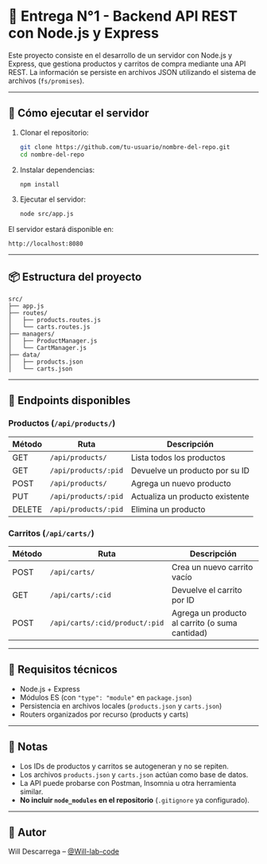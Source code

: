 # 🛒 Entrega N°1 - Backend API REST con Node.js y Express

Este proyecto consiste en el desarrollo de un servidor con Node.js y Express, que gestiona productos y carritos de compra mediante una API REST. La información se persiste en archivos JSON utilizando el sistema de archivos (`fs/promises`).

---

## 🚀 Cómo ejecutar el servidor

1. Clonar el repositorio:
   ```bash
   git clone https://github.com/tu-usuario/nombre-del-repo.git
   cd nombre-del-repo
   ```

2. Instalar dependencias:
   ```bash
   npm install
   ```

3. Ejecutar el servidor:
   ```bash
   node src/app.js
   ```

El servidor estará disponible en:
```
http://localhost:8080
```

---

## 📦 Estructura del proyecto

```
src/
├── app.js
├── routes/
│   ├── products.routes.js
│   └── carts.routes.js
├── managers/
│   ├── ProductManager.js
│   └── CartManager.js
├── data/
│   ├── products.json
│   └── carts.json
```

---

## 📘 Endpoints disponibles

### Productos (`/api/products/`)
| Método | Ruta                   | Descripción                       |
|--------|------------------------|-----------------------------------|
| GET    | `/api/products/`       | Lista todos los productos         |
| GET    | `/api/products/:pid`   | Devuelve un producto por su ID    |
| POST   | `/api/products/`       | Agrega un nuevo producto          |
| PUT    | `/api/products/:pid`   | Actualiza un producto existente   |
| DELETE | `/api/products/:pid`   | Elimina un producto               |

### Carritos (`/api/carts/`)
| Método | Ruta                                           | Descripción                                     |
|--------|------------------------------------------------|-------------------------------------------------|
| POST   | `/api/carts/`                                  | Crea un nuevo carrito vacío                     |
| GET    | `/api/carts/:cid`                              | Devuelve el carrito por ID                      |
| POST   | `/api/carts/:cid/product/:pid`                 | Agrega un producto al carrito (o suma cantidad) |

---

## 🧪 Requisitos técnicos

- Node.js + Express
- Módulos ES (con `"type": "module"` en `package.json`)
- Persistencia en archivos locales (`products.json` y `carts.json`)
- Routers organizados por recurso (products y carts)

---

## 📝 Notas

- Los IDs de productos y carritos se autogeneran y no se repiten.
- Los archivos `products.json` y `carts.json` actúan como base de datos.
- La API puede probarse con Postman, Insomnia u otra herramienta similar.
- **No incluir `node_modules` en el repositorio** (`.gitignore` ya configurado).

---

## 🔗 Autor

Will Descarrega – [@Will-lab-code](https://github.com/Will-lab-code)